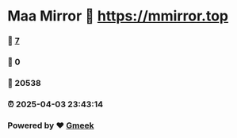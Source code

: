 # Maa Mirror :link: https://mmirror.top 
### :page_facing_up: [7](https://mmirror.top/tag.html) 
### :speech_balloon: 0 
### :hibiscus: 20538 
### :alarm_clock: 2025-04-03 23:43:14 
### Powered by :heart: [Gmeek](https://github.com/Meekdai/Gmeek)
